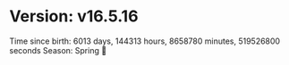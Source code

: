 # Version: v16.5.16
Time since birth: 6013 days, 144313 hours, 8658780 minutes, 519526800 seconds
Season: Spring 🌸

